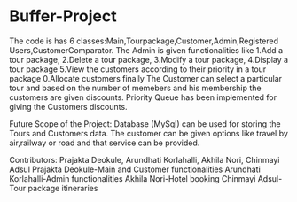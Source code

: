 # Buffer-Project
The code is has 6 classes:Main,Tourpackage,Customer,Admin,Registered Users,CustomerComparator.
The Admin is given functionalities like
1.Add a tour package,
2.Delete a tour package,
3.Modify a tour package,
4.Display a tour package
5.View the customers according to their priority in a tour package
0.Allocate customers finally
The Customer can select a particular tour and based on the number of memebers and his membership the customers are given discounts.
Priority Queue has been implemented for giving the Customers discounts.































































Future Scope of the Project:
Database (MySql) can be used for storing the Tours and Customers data.
The customer can be given options like travel by air,railway or road and that service can be provided.









Contributors:
Prajakta Deokule, Arundhati Korlahalli, Akhila Nori, Chinmayi Adsul
Prajakta Deokule-Main and Customer functionalities
Arundhati Korlahalli-Admin functionalities
Akhila Nori-Hotel booking
Chinmayi Adsul-Tour package itineraries
